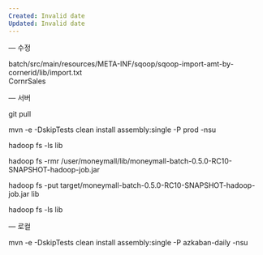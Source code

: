 ```yaml
---
Created: Invalid date
Updated: Invalid date
---
```

— 수정

batch/src/main/resources/META-INF/sqoop/sqoop-import-amt-by-cornerid/lib/import.txt  
CornrSales  

— 서버

git pull

mvn -e -DskipTests clean install assembly:single -P prod -nsu

hadoop fs -ls lib

hadoop fs -rmr /user/moneymall/lib/moneymall-batch-0.5.0-RC10-SNAPSHOT-hadoop-job.jar

hadoop fs -put target/moneymall-batch-0.5.0-RC10-SNAPSHOT-hadoop-job.jar lib

hadoop fs -ls lib

— 로컬

mvn -e -DskipTests clean install assembly:single -P azkaban-daily -nsu